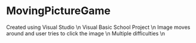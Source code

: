 # MovingPictureGame
Created using Visual Studio \n
Visual Basic School Project \n
Image moves around and user tries to click the image \n
Multiple difficulties \n
